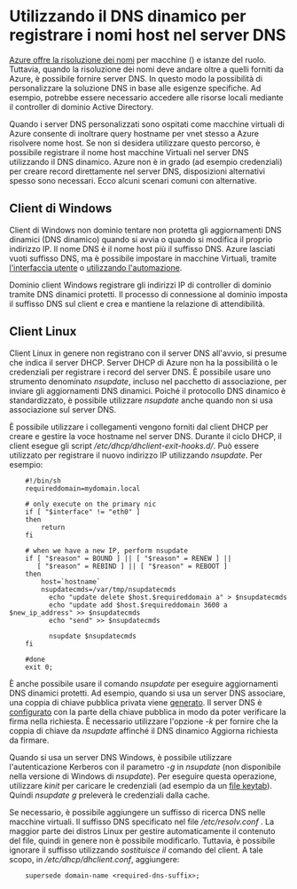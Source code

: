 <properties
   pageTitle="Utilizzando il DNS dinamico per registrare i nomi host"
   description="Questa pagina offre informazioni dettagliate su come configurare il DNS dinamico per registrare nomi host nel server DNS."
   services="dns"
   documentationCenter="na"
   authors="GarethBradshawMSFT"
   manager="carmonm"
   editor="" />
<tags
   ms.service="dns"
   ms.devlang="na"
   ms.topic="article"
   ms.tgt_pltfrm="na"
   ms.workload="infrastructure-services"
   ms.date="08/31/2016"
   ms.author="sewhee" />

# <a name="using-dynamic-dns-to-register-hostnames-in-your-own-dns-server"></a>Utilizzando il DNS dinamico per registrare i nomi host nel server DNS

[Azure offre la risoluzione dei nomi](virtual-networks-name-resolution-for-vms-and-role-instances.md) per macchine () e istanze del ruolo. Tuttavia, quando la risoluzione dei nomi deve andare oltre a quelli forniti da Azure, è possibile fornire server DNS. In questo modo la possibilità di personalizzare la soluzione DNS in base alle esigenze specifiche. Ad esempio, potrebbe essere necessario accedere alle risorse locali mediante il controller di dominio Active Directory.

Quando i server DNS personalizzati sono ospitati come macchine virtuali di Azure consente di inoltrare query hostname per vnet stesso a Azure risolvere nome host. Se non si desidera utilizzare questo percorso, è possibile registrare il nome host macchine Virtuali nel server DNS utilizzando il DNS dinamico.  Azure non è in grado (ad esempio credenziali) per creare record direttamente nel server DNS, disposizioni alternativi spesso sono necessari. Ecco alcuni scenari comuni con alternative.

## <a name="windows-clients"></a>Client di Windows

Client di Windows non dominio tentare non protetta gli aggiornamenti DNS dinamici (DNS dinamico) quando si avvia o quando si modifica il proprio indirizzo IP. Il nome DNS è il nome host più il suffisso DNS. Azure lasciati vuoti suffisso DNS, ma è possibile impostare in macchine Virtuali, tramite [l'interfaccia utente](https://technet.microsoft.com/library/cc794784.aspx) o [utilizzando l'automazione](https://social.technet.microsoft.com/forums/windowsserver/3720415a-6a9a-4bca-aa2a-6df58a1a47d7/change-primary-dns-suffix).

Dominio client Windows registrare gli indirizzi IP di controller di dominio tramite DNS dinamici protetti. Il processo di connessione al dominio imposta il suffisso DNS sul client e crea e mantiene la relazione di attendibilità.

## <a name="linux-clients"></a>Client Linux

Client Linux in genere non registrano con il server DNS all'avvio, si presume che indica il server DHCP. Server DHCP di Azure non ha la possibilità o le credenziali per registrare i record del server DNS.  È possibile usare uno strumento denominato *nsupdate*, incluso nel pacchetto di associazione, per inviare gli aggiornamenti DNS dinamici. Poiché il protocollo DNS dinamico è standardizzato, è possibile utilizzare *nsupdate* anche quando non si usa associazione sul server DNS.

È possibile utilizzare i collegamenti vengono forniti dal client DHCP per creare e gestire la voce hostname nel server DNS. Durante il ciclo DHCP, il client esegue gli script */etc/dhcp/dhclient-exit-hooks.d/*. Può essere utilizzato per registrare il nuovo indirizzo IP utilizzando *nsupdate*. Per esempio:

        #!/bin/sh
        requireddomain=mydomain.local

        # only execute on the primary nic
        if [ "$interface" != "eth0" ]
        then
            return
        fi

        # when we have a new IP, perform nsupdate
        if [ "$reason" = BOUND ] || [ "$reason" = RENEW ] ||
           [ "$reason" = REBIND ] || [ "$reason" = REBOOT ]
        then
            host=`hostname`
            nsupdatecmds=/var/tmp/nsupdatecmds
              echo "update delete $host.$requireddomain a" > $nsupdatecmds
              echo "update add $host.$requireddomain 3600 a $new_ip_address" >> $nsupdatecmds
              echo "send" >> $nsupdatecmds

              nsupdate $nsupdatecmds
        fi

        #done
        exit 0;

È anche possibile usare il comando *nsupdate* per eseguire aggiornamenti DNS dinamici protetti. Ad esempio, quando si usa un server DNS associare, una coppia di chiave pubblica privata viene [generato](http://linux.yyz.us/nsupdate/).  Il server DNS è [configurato](http://linux.yyz.us/dns/ddns-server.html) con la parte della chiave pubblica in modo da poter verificare la firma nella richiesta. È necessario utilizzare l'opzione *-k* per fornire che la coppia di chiave da *nsupdate* affinché il DNS dinamico Aggiorna richiesta da firmare.

Quando si usa un server DNS Windows, è possibile utilizzare l'autenticazione Kerberos con il parametro *-g* in *nsupdate* (non disponibile nella versione di Windows di *nsupdate*). Per eseguire questa operazione, utilizzare *kinit* per caricare le credenziali (ad esempio da un [file keytab](http://www.itadmintools.com/2011/07/creating-kerberos-keytab-files.html)). Quindi *nsupdate g* preleverà le credenziali dalla cache.

Se necessario, è possibile aggiungere un suffisso di ricerca DNS nelle macchine virtuali. Il suffisso DNS specificato nel file */etc/resolv.conf* . La maggior parte dei distros Linux per gestire automaticamente il contenuto del file, quindi in genere non è possibile modificarlo. Tuttavia, è possibile ignorare il suffisso utilizzando *sostituisce il* comando del client. A tale scopo, in */etc/dhcp/dhclient.conf*, aggiungere:

        supersede domain-name <required-dns-suffix>;

